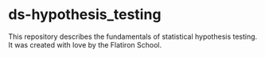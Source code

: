 # ds-hypothesis_testing

This repository describes the fundamentals of statistical hypothesis testing. It was created with love by the Flatiron School.
